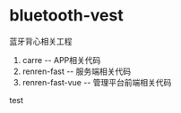# bluetooth-vest
蓝牙背心相关工程
1. carre -- APP相关代码
2. renren-fast -- 服务端相关代码
3. renren-fast-vue -- 管理平台前端相关代码

test